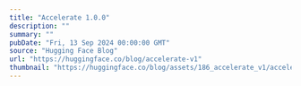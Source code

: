 ```yaml
---
title: "Accelerate 1.0.0"
description: ""
summary: ""
pubDate: "Fri, 13 Sep 2024 00:00:00 GMT"
source: "Hugging Face Blog"
url: "https://huggingface.co/blog/accelerate-v1"
thumbnail: "https://huggingface.co/blog/assets/186_accelerate_v1/accelerate_v1_thumbnail.png"
---
```


